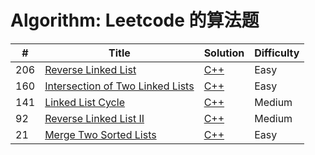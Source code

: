 # Algorithm: Leetcode 的算法题

| # | Title | Solution | Difficulty |
|---| ----- | -------- | ---------- |
|206|[Reverse Linked List](https://leetcode.com/problems/reverse-linked-list/)| [C++](cpp/reverseLinkedList/reverseLinkedList.cpp)|Easy|
|160|[Intersection of Two Linked Lists](https://leetcode.com/problems/intersection-of-two-linked-lists/) | [C++](cpp/intersectionOfTwoLinkedLists/intersectionOfTwoLinkedLists.cpp)|Easy|
|141|[Linked List Cycle](https://leetcode.com/problems/linked-list-cycle/)| [C++](cpp/linkedListCycle/linkedListCycle.cpp)|Medium|
|92|[Reverse Linked List II](https://leetcode.com/problems/reverse-linked-list-ii/)| [C++](cpp/reverseLinkedList/reverseLinkedList.II.cpp)|Medium|
|21|[Merge Two Sorted Lists](https://leetcode.com/problems/merge-two-sorted-lists/)| [C++](cpp/mergeTwoSortedList/mergeTwoSortedList.cpp)|Easy|
